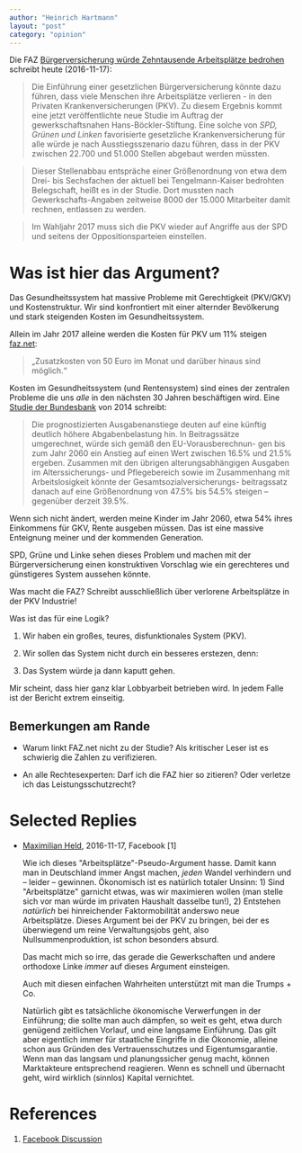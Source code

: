 ```yaml
---
author: "Heinrich Hartmann"
layout: "post"
category: "opinion"
---
```


Die FAZ  [Bürgerversicherung würde Zehntausende Arbeitsplätze bedrohen](http://www.faz.net/aktuell/wirtschaft/wirtschaftspolitik/buergerversicherung-von-spd-gruenen-linke-fuehrt-zu-stellenabbau-14531660.html) schreibt heute (2016-11-17):

> Die Einführung einer gesetzlichen Bürgerversicherung könnte dazu
> führen, dass viele Menschen ihre Arbeitsplätze verlieren - in den
> Privaten Krankenversicherungen (PKV). Zu diesem Ergebnis kommt eine
> jetzt veröffentlichte neue Studie im Auftrag der gewerkschaftsnahen
> Hans-Böckler-Stiftung. Eine solche von *SPD, Grünen und Linken*
> favorisierte gesetzliche Krankenversicherung für alle würde je nach
> Ausstiegsszenario dazu führen, dass in der PKV zwischen 22.700 und
> 51.000 Stellen abgebaut werden müssten.

> Dieser Stellenabbau entspräche einer Größenordnung von etwa dem Drei-
> bis Sechsfachen der aktuell bei Tengelmann-Kaiser bedrohten
> Belegschaft, heißt es in der Studie. Dort mussten nach
> Gewerkschafts-Angaben zeitweise 8000 der 15.000 Mitarbeiter damit
> rechnen, entlassen zu werden.

> Im Wahljahr 2017 muss sich die PKV wieder auf Angriffe aus der SPD
> und seitens der Oppositionsparteien einstellen.

# Was ist hier das Argument?

Das Gesundheitssystem hat massive Probleme mit Gerechtigkeit (PKV/GKV)
und Kostenstruktur. Wir sind konfrontiert mit einer alternder
Bevölkerung und stark steigenden Kosten im Gesundheitssystem.

Allein im Jahr 2017 alleine werden die Kosten für PKV um 11% steigen
[faz.net](http://www.faz.net/aktuell/finanzen/meine-finanzen/versichern-und-schuetzen/f-a-z-exklusiv-beitragsschock-fuer-6-millionen-krankenversicherte-14457599.html):

> „Zusatzkosten von 50 Euro im Monat und darüber hinaus sind möglich.“

Kosten im Gesundheitssystem (und Rentensystem) sind eines der
zentralen Probleme die uns *alle* in den nächsten 30 Jahren
beschäftigen wird. Eine [Studie der Bundesbank](https://www.bundesbank.de/Redaktion/DE/Downloads/Veroeffentlichungen/Monatsberichtsaufsaetze/2014/2014_07_krankenversicherung.pdf?__blob=publicationFile) von 2014 schreibt:

> Die prognostizierten Ausgabenanstiege deuten auf eine künftig
> deutlich höhere Abgabenbelastung hin. In Beitragssätze
> umgerechnet, würde sich gemäß den EU-Vorausberechnun- gen bis zum
> Jahr 2060 ein Anstieg auf einen Wert zwischen 16.5% und 21.5%
> ergeben. Zusammen mit den übrigen alterungsabhängigen Ausgaben im
> Alterssicherungs- und Pflegebereich sowie im Zusammenhang mit
> Arbeitslosigkeit könnte der Gesamtsozialversicherungs-
> beitragssatz danach auf eine Größenordnung von 47.5% bis 54.5%
> steigen – gegenüber derzeit 39.5%.

Wenn sich nicht ändert, werden meine Kinder im Jahr 2060, etwa 54%
ihres Einkommens für GKV, Rente ausgeben müssen. Das ist eine massive
Enteignung meiner und der kommenden Generation.

SPD, Grüne und Linke sehen dieses Problem und machen mit der
Bürgerversicherung einen konstruktiven Vorschlag wie ein gerechteres
und günstigeres System aussehen könnte.

Was macht die FAZ? Schreibt ausschließlich über verlorene
Arbeitsplätze in der PKV Industrie!

Was ist das für eine Logik?

1. Wir haben ein großes, teures, disfunktionales System (PKV).

2. Wir sollen das System nicht durch ein besseres erstezen, denn:

3. Das System würde ja dann kaputt gehen.

Mir scheint, dass hier ganz klar Lobbyarbeit betrieben wird. In jedem
Falle ist der Bericht extrem einseitig.

## Bemerkungen am Rande

- Warum linkt FAZ.net nicht zu der Studie?  Als kritischer Leser ist
  es schwierig die Zahlen zu verifizieren.

- An alle Rechtesexperten: Darf ich die FAZ hier so zitieren? Oder
  verletze ich das Leistungsschutzrecht?

# Selected Replies 

* [Maximilian Held](http://www.maxheld.de), 2016-11-17, Facebook [1]

  Wie ich dieses "Arbeitsplätze"-Pseudo-Argument hasse. Damit kann man
  in Deutschland immer Angst machen, *jeden* Wandel verhindern und –
  leider – gewinnen.  Ökonomisch ist es natürlich totaler Unsinn: 1)
  Sind "Arbeitsplätze" garnicht etwas, was wir maximieren wollen (man
  stelle sich vor man würde im privaten Haushalt dasselbe tun!), 2)
  Entstehen *natürlich* bei hinreichender Faktormobilität anderswo
  neue Arbeitsplätze.  Dieses Argument bei der PKV zu bringen, bei der
  es überwiegend um reine Verwaltungsjobs geht, also
  Nullsummenproduktion, ist schon besonders absurd.

  Das macht mich so irre, das gerade die Gewerkschaften und andere
  orthodoxe Linke *immer* auf dieses Argument einsteigen.

  Auch mit diesen einfachen Wahrheiten unterstützt mit man die
  Trumps + Co.

  Natürlich gibt es tatsächliche ökonomische Verwerfungen in der
  Einführung; die sollte man auch dämpfen, so weit es geht, etwa durch
  genügend zeitlichen Vorlauf, und eine langsame Einführung.  Das gilt
  aber eigentlich immer für staatliche Eingriffe in die Ökonomie,
  alleine schon aus Gründen des Vertrauensschutzes und
  Eigentumsgarantie.  Wenn man das langsam und planungssicher genug
  macht, können Marktakteure entsprechend reagieren.  Wenn es schnell
  und übernacht geht, wird wirklich (sinnlos) Kapital vernichtet.

# References

1. [Facebook Discussion](https://www.facebook.com/heinrich.hartmann.7/posts/1348913531787896)
